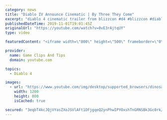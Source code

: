 ```yaml
---
category: news
title: "Diablo IV Announce Cinematic | By Three They Come"
excerpt: "diablo 4 cinematic trailer from blizzcon #d4 #blizzcon #diablo."
publishedDateTime: 2019-11-01T19:01:45Z
originalUrl: "https://youtube.com/watch?v=0vE3rAjtqUY"
type: video

featuredContent: "<iframe width=\"800\" height=\"500\" frameborder=\"0\" src=\"https://www.youtube.com/embed/0vE3rAjtqUY\" allow=\"accelerometer; autoplay; encrypted-media; gyroscope; picture-in-picture\" allowfullscreen></iframe>"

provider:
  name: Game Clips And Tips
  domain: youtube.com

topics:
  - Diablo 4

images:
  - url: "https://www.youtube.com/img/desktop/supported_browsers/dinosaur.png"
    width: 1200
    height: 800
    isCached: true

secured: "3eqbT4kcJQjVYasZXoJSVlAFt1DFjgqeQ2ynPhwIPYOxshTnGRNSBk3Gc0rk/W5JiG9qMkplFdEe09uVE0A97F6iBFRJPCb5vTxQs30KRXGApy/N6XAACxK2WgUNZBSC58uV4k/TYCU4AuZ1uFguiEzJe8MwwrOIUwoOYVzn6tDRrx9HCTjGBWvc2qCTFs3FmE5tHs6/wFHoM/PaOSqosmopMwGD8YZ4/uAhOjCGkjv0Q2BVJflQb+w/5TiW1UtN8WcNsttSx+QrLXCBZU64HMbXnXlaW0zIrczKaPzc9tBo07+EfKANH/yLz/EG0wdky202zK609t7ixGmT5Qyj7341nfeNf63IAO4uP9Nn0WeyPCsVguT44cPEGH+WjraAP4qlB0laWFCC8Xwtxr4Yfw==;ZvktFyiqu3wo2SS5Pz6QAA=="
---
```


